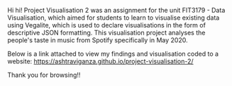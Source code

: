 Hi hi! Project Visualisation 2 was an assignment for the unit FIT3179 - Data Visualisation,
which aimed for students to learn to visualise existing data using Vegalite, which is used
to declare visualisations in the form of descriptive JSON formatting. This visualisation 
project analyses the people's taste in music from Spotify specifically in May 2020.

Below is a link attached to view my findings and visualisation coded to a website:
https://ashtraviganza.github.io/project-visualisation-2/

Thank you for browsing!!

